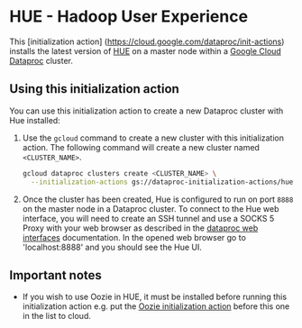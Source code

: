 # HUE - Hadoop User Experience

This [initialization action] (https://cloud.google.com/dataproc/init-actions) installs the latest version of [HUE](http://gethue.com/)
on a master node within a [Google Cloud Dataproc](https://cloud.google.com/dataproc) cluster.

## Using this initialization action

You can use this initialization action to create a new Dataproc cluster with Hue installed:

1. Use the `gcloud` command to create a new cluster with this initialization action.  The following command will create a new cluster named `<CLUSTER_NAME>`.

    ```bash
    gcloud dataproc clusters create <CLUSTER_NAME> \
      --initialization-actions gs://dataproc-initialization-actions/hue/hue.sh
    ```

1. Once the cluster has been created, Hue is configured to run on port `8888` on the master node in a Dataproc cluster. To connect to the Hue web interface, you will need to create an SSH tunnel and use a SOCKS 5 Proxy with your web browser as described in the [dataproc web interfaces](https://cloud.google.com/dataproc/cluster-web-interfaces) documentation. In the opened web browser go to 'localhost:8888' and you should see the Hue UI.

## Important notes

* If you wish to use Oozie in HUE, it must be installed before running this initialization action e.g. put the [Oozie initialization action](../oozie/README.md) before this one in the list to cloud.

